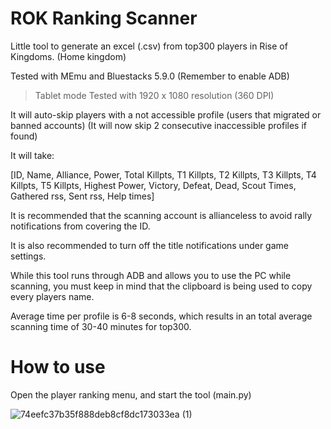 # ROK Ranking Scanner
Little tool to generate an excel (.csv) from top300 players in Rise of Kingdoms. (Home kingdom)

Tested with MEmu and Bluestacks 5.9.0 (Remember to enable ADB)

> Tablet mode
> Tested with 1920 x 1080 resolution (360 DPI)

It will auto-skip players with a not accessible profile (users that migrated or banned accounts)
  (It will now skip 2 consecutive inaccessible profiles if found)

It will take:

[ID, Name, Alliance, Power, Total Killpts, T1 Killpts, T2 Killpts, T3 Killpts, T4 Killpts, T5 Killpts, Highest Power, Victory, Defeat, Dead, Scout Times, Gathered rss, Sent rss, Help times]

It is recommended that the scanning account is allianceless to avoid rally notifications from covering the ID.

It is also recommended to turn off the title notifications under game settings.

While this tool runs through ADB and allows you to use the PC while scanning, you must keep in mind that the clipboard is being used to copy every players name.

Average time per profile is 6-8 seconds, which results in an total average scanning time of 30-40 minutes for top300.

# How to use
Open the player ranking menu, and start the tool (main.py)

![74eefc37b35f888deb8cf8dc173033ea (1)](https://user-images.githubusercontent.com/36737950/204095306-be7e079f-2415-48fe-90f6-9c2c2ba6df53.gif)

